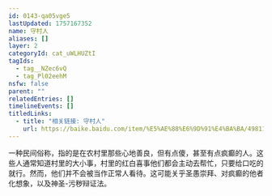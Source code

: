 ```yaml
---
id: 0143-qa05vge5
lastUpdated: 1757167352
name: 守村人
aliases: []
layer: 2
categoryId: cat_uWLHUZtI
tagIds:
  - tag__NZec6vQ
  - tag_Pl02eehM
nsfw: false
parent: ""
relatedEntries: []
timelineEvents: []
titledLinks:
  - title: "相关链接: 守村人"
    url: https://baike.baidu.com/item/%E5%AE%88%E6%9D%91%E4%BA%BA/49811584
---
```


一种民间俗称，指的是在农村里那些心地善良，但有点傻，甚至有点疯癫的人。这些人通常知道村里的大小事，村里的红白喜事他们都会主动去帮忙，只要给口吃的就行。然而，他们并不会被当作正常人看待。这可能关乎圣愚崇拜、对疯癫的他者化想象，以及神圣-污秽辩证法。